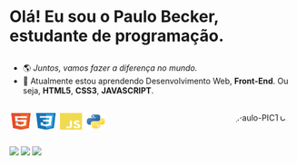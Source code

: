 # Olá! Eu sou o Paulo Becker, estudante de programação.
##
* 🌎 _Juntos, vamos fazer a diferença no mundo._
* 🌱 Atualmente estou aprendendo Desenvolvimento Web, **Front-End**. Ou seja, **HTML5**, **CSS3**, **JAVASCRIPT**.

<div style="display: inline_block"><br>
  <img align="center" alt="Paulo-HTML" height="30" width="40" src="https://raw.githubusercontent.com/devicons/devicon/master/icons/html5/html5-original.svg">
  <img align="center" alt="Paulo-CSS" height="30" width="40" src="https://raw.githubusercontent.com/devicons/devicon/master/icons/css3/css3-original.svg">
  <img align="center" alt="Paulo-JS" height="30" width="40" src="https://raw.githubusercontent.com/devicons/devicon/master/icons/javascript/javascript-plain.svg">
  <img align="center" alt="Paulo-PYTHON" height="30" width="40" src="https://raw.githubusercontent.com/devicons/devicon/master/icons/python/python-original.svg">
  <img align="right" alt="Paulo-PICTURE" height="150" style="border-radius:50px;" src="https://media.discordapp.net/attachments/798754850158411776/1056521459952009346/olhos-sorrindo-fundo.png">
</div>

##
  
<div>
  <a href = "mailto:prcb_0614@hotmail.com"><img src="https://img.shields.io/badge/Microsoft_Outlook-0078D4?style=for-the-badge&logo=microsoft-outlook&logoColor=white" target="_blank"></a>
  <a href="https://www.instagram.com/paulobeckers1/" target="_blank"><img src="https://img.shields.io/badge/-Instagram-%23E4405F?style=for-the-badge&logo=instagram&logoColor=white" target="_blank"></a>
  <a href="https://www.linkedin.com/in/paulobeckers1/" target="_blank"><img src="https://img.shields.io/badge/-LinkedIn-%230077B5?style=for-the-badge&logo=linkedin&logoColor=white" target="_blank"></a>

</div>